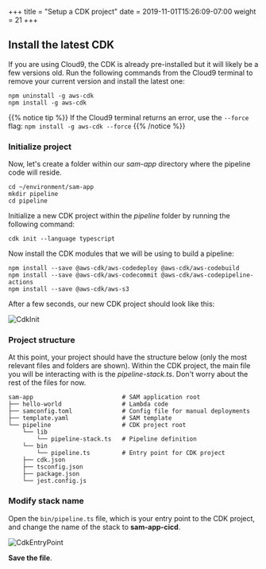 +++
title = "Setup a CDK project"
date = 2019-11-01T15:26:09-07:00
weight = 21
+++

## Install the latest CDK

If you are using Cloud9, the CDK is already pre-installed but it will likely be a few versions old. Run the following commands from the Cloud9 terminal to remove your current version and install the latest one:
```
npm uninstall -g aws-cdk
npm install -g aws-cdk
```

{{% notice tip %}}
If the Cloud9 terminal returns an error, use the `--force` flag: `npm install -g aws-cdk --force`
{{% /notice %}}


### Initialize project

Now, let's create a folder within our _sam-app_ directory where the pipeline code will reside.
```
cd ~/environment/sam-app
mkdir pipeline
cd pipeline
```

Initialize a new CDK project within the _pipeline_ folder by running the following command:

```
cdk init --language typescript
```

Now install the CDK modules that we will be using to build a pipeline: 

```
npm install --save @aws-cdk/aws-codedeploy @aws-cdk/aws-codebuild
npm install --save @aws-cdk/aws-codecommit @aws-cdk/aws-codepipeline-actions
npm install --save @aws-cdk/aws-s3
```

After a few seconds, our new CDK project should look like this:

![CdkInit](/images/chapter4/screenshot-cdk-init.png)


### Project structure

At this point, your project should have the structure below (only the most relevant files and folders are shown). Within the CDK project, the main file you will be interacting with is the _pipeline-stack.ts_. Don't worry about the rest of the files for now. 

```
sam-app                         # SAM application root
├── hello-world                 # Lambda code
├── samconfig.toml              # Config file for manual deployments
├── template.yaml               # SAM template
└── pipeline                    # CDK project root
    └── lib
        └── pipeline-stack.ts   # Pipeline definition
    └── bin
        └── pipeline.ts         # Entry point for CDK project
    ├── cdk.json
    ├── tsconfig.json
    ├── package.json
    └── jest.config.js
```

### Modify stack name

Open the `bin/pipeline.ts` file, which is your entry point to the CDK project, and change the name of the stack to **sam-app-cicd**. 

![CdkEntryPoint](/images/chapter4/screenshot-bin-pipeline-ts.png)

**Save the file**.

